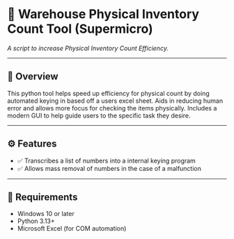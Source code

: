 # 🧩 Warehouse Physical Inventory Count Tool (Supermicro)
*A script to increase Physical Inventory Count Efficiency.*

---

## 📘 Overview
This python tool helps speed up efficiency for physical count by doing automated keying in based off a users excel sheet. Aids in reducing human error and allows more focus for checking the items physically.
Includes a modern GUI to help guide users to the specific task they desire.

---

## ⚙️ Features
- ✅ Transcribes a list of numbers into a internal keying program
- ✅ Allows mass removal of numbers in the case of a malfunction

---

## 🧰 Requirements
- Windows 10 or later  
- Python 3.13+  
- Microsoft Excel (for COM automation)
